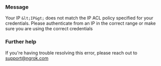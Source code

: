 
### Message
Your IP `&lt;IP&gt;` does not match the IP ACL policy specified for your credentials. Please authenticate from an IP in the correct range or make sure you are using the correct credentials

### Further help
If you're having trouble resolving this error, please reach out to [support@ngrok.com](mailto:support@ngrok.com?subject=Help%20with%20ERR_NGROK_116)

